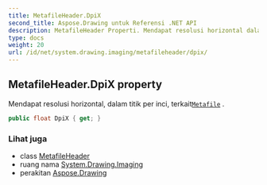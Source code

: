 ```yaml
---
title: MetafileHeader.DpiX
second_title: Aspose.Drawing untuk Referensi .NET API
description: MetafileHeader Properti. Mendapat resolusi horizontal dalam titik per inci terkaitMetafile .
type: docs
weight: 20
url: /id/net/system.drawing.imaging/metafileheader/dpix/
---
```

## MetafileHeader.DpiX property

Mendapat resolusi horizontal, dalam titik per inci, terkait[`Metafile`](../../metafile/) .

```csharp
public float DpiX { get; }
```

### Lihat juga

* class [MetafileHeader](../)
* ruang nama [System.Drawing.Imaging](../../metafileheader/)
* perakitan [Aspose.Drawing](../../../)


